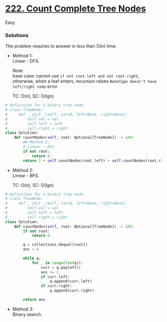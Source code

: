 # [222. Count Complete Tree Nodes]()

Easy

### Solutions

The problem requires to answer in less than O(n) time.

- Method 1:\
  Linear - DFS.

  Note:\
  base case: cannot use `if not root.left and not root.right`, otherwise, when a leaf enters, recursion raises `NoneType doesn't have left/right node` error.

  TC: O(n), SC: O(lgn)
  
```python
# Definition for a binary tree node.
# class TreeNode:
#     def __init__(self, val=0, left=None, right=None):
#         self.val = val
#         self.left = left
#         self.right = right
class Solution:
    def countNodes(self, root: Optional[TreeNode]) -> int:
        ## Method 2:
        # linear - DFS
        if not root:
            return 0
        return 1 + self.countNodes(root.left) + self.countNodes(root.right)
```

- Method 2:\
  Linear - BFS.

  TC: O(n), SC: O(lgn)
```python
# Definition for a binary tree node.
# class TreeNode:
#     def __init__(self, val=0, left=None, right=None):
#         self.val = val
#         self.left = left
#         self.right = right
class Solution:
    def countNodes(self, root: Optional[TreeNode]) -> int:
        if not root:
            return 0

        q = collections.deque([root])
        ans = 0

        while q:
            for _ in range(len(q)):
                curr = q.popleft()
                ans += 1
                if curr.left:
                    q.append(curr.left)
                if curr.right:
                    q.append(curr.right)

        return ans
```

- Method 3:\
  Binary search.
